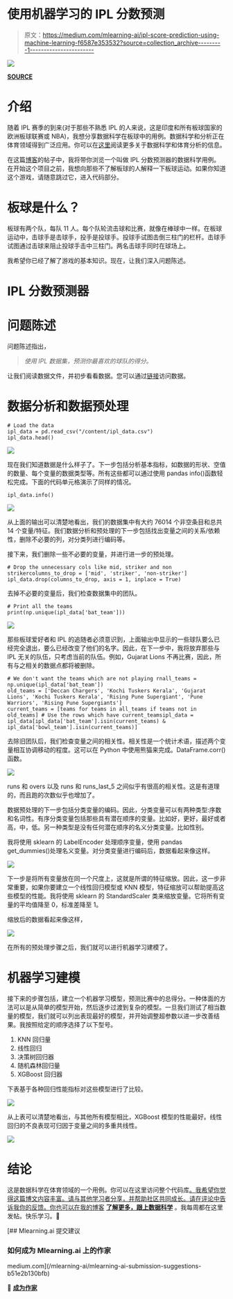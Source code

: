 # 使用机器学习的 IPL 分数预测

> 原文：<https://medium.com/mlearning-ai/ipl-score-prediction-using-machine-learning-f6587e353532?source=collection_archive---------1----------------------->

![](img/867d71b33a427c4d4b1531973d2fff06.png)

[**SOURCE**](https://keepingupwithdatascience.wordpress.com/2022/02/14/ipl-score-predictions/)

# 介绍

随着 IPL 赛季的到来(对于那些不熟悉 IPL 的人来说，这是印度和所有板球国家的欧洲板球联赛或 NBA)，我想分享数据科学在板球中的用例。数据科学和分析正在体育领域得到广泛应用。你可以在[这里](https://www.analyticsinsight.net/the-role-of-ai-iot-and-data-analysis-in-cricket/)阅读更多关于数据科学和体育分析的信息。

在这篇[博客](https://keepingupwithdatascience.wordpress.com/)的帖子中，我将带你浏览一个叫做 IPL 分数预测器的数据科学用例。在开始这个项目之前，我想向那些不了解板球的人解释一下板球运动。如果你知道这个游戏，请随意跳过它，进入代码部分。

# 板球是什么？

板球有两个队，每队 11 人。每个队轮流击球和比赛，就像在棒球中一样。在板球运动中，击球手是击球手，投手是投球手。投球手试图击倒三柱门的栏杆。击球手试图通过击球来阻止投球手击中三柱门。两名击球手同时在球场上。

我希望你已经了解了游戏的基本知识。现在，让我们深入问题陈述。

# IPL 分数预测器

# 问题陈述

问题陈述指出，

> *使用 IPL 数据集，预测你最喜欢的球队的得分。*

让我们阅读数据文件，并初步看看数据。您可以通过[链接](https://github.com/Chitwan54/IPL-Score-Prediction)访问数据。

# 数据分析和数据预处理

```
# Load the data
ipl_data = pd.read_csv("/content/ipl_data.csv")
ipl_data.head()
```

![](img/cf304ff66292aea80790104678a470e0.png)

现在我们知道数据是什么样子了。下一步包括分析基本指标，如数据的形状、空值的数量、每个变量的数据类型等。所有这些都可以通过使用 pandas info()函数轻松完成。下面的代码单元格演示了同样的情况。

```
ipl_data.info()
```

![](img/f0e8df73e9f993e782af2cb6688eb88d.png)

从上面的输出可以清楚地看出，我们的数据集中有大约 76014 个非空条目和总共 14 个变量/特征。我们数据分析和预处理的下一步包括找出变量之间的关系/依赖性，删除不必要的列，对分类列进行编码等。

接下来，我们删除一些不必要的变量，并进行进一步的预处理。

```
# Drop the unnecessary cols like mid, striker and non strikercolumns_to_drop = ['mid', 'striker', 'non-striker']
ipl_data.drop(columns_to_drop, axis = 1, inplace = True)
```

去掉不必要的变量后，我们检查数据集中的团队。

```
# Print all the teams
print(np.unique(ipl_data['bat_team']))
```

![](img/8ae2477732f4bb28f0f5a83217385294.png)

那些板球爱好者和 IPL 的追随者必须意识到，上面输出中显示的一些球队要么已经完全退出，要么已经改变了他们的名字。因此，在下一步中，我将放弃那些与 IPL 无关的队伍，只考虑当前的队伍。例如，Gujarat Lions 不再比赛，因此，所有与之相关的数据点都将被删除。

```
# We don't want the teams which are not playing rnall_teams = np.unique(ipl_data['bat_team'])
old_teams = ['Deccan Chargers', 'Kochi Tuskers Kerala', 'Gujarat Lions', 'Kochi Tuskers Kerala', 'Rising Pune Supergiant', 'Pune Warriors', 'Rising Pune Supergiants']
current_teams = [teams for teams in all_teams if teams not in old_teams] # Use the rows which have current_teamsipl_data = ipl_data[ipl_data['bat_team'].isin(current_teams) & ipl_data['bowl_team'].isin(current_teams)]
```

去除旧团队后，我们检查变量之间的相关性。相关性是一个统计术语，描述两个变量相互协调移动的程度。这可以在 Python 中使用熊猫来完成。DataFrame.corr()函数。

![](img/2578953ca3572995f2a1bfa0ca339b63.png)

runs 和 overs 以及 runs 和 runs_last_5 之间似乎有很高的相关性。这是有道理的，而且跑的次数似乎也增加了。

数据预处理的下一步包括分类变量的编码。因此，分类变量可以有两种类型:序数和名词性。有序分类变量包括那些具有潜在顺序的变量。比如好，更好，最好或者高，中，低。另一种类型是没有任何潜在顺序的名义分类变量。比如性别。

我将使用 sklearn 的 LabelEncoder 处理顺序变量，使用 pandas get_dummies()处理名义变量。对分类变量进行编码后，数据看起来像这样。

![](img/e252d9f11d9d26fbbe0c92528857f5c5.png)

下一步是将所有变量放在同一个尺度上，这就是所谓的特征缩放。因此，这一步非常重要，如果你要建立一个线性回归模型或 KNN 模型，特征缩放可以帮助提高这些模型的性能。我将使用 sklearn 的 StandardScaler 类来缩放变量。它将所有变量的平均值降至 0，标准差降至 1。

缩放后的数据看起来像这样，

![](img/c458412df3fee9f66e47f1993f77d36a.png)

在所有的预处理步骤之后，我们就可以进行机器学习建模了。

# 机器学习建模

接下来的步骤包括，建立一个机器学习模型，预测比赛中的总得分。一种体面的方法可以是从简单的模型开始，然后逐步过渡到复杂的模型。一旦我们测试了相当数量的模型，我们就可以列出表现最好的模型，并开始调整超参数以进一步改善结果。我按照给定的顺序选择了以下型号。

1.  KNN 回归量
2.  线性回归
3.  决策树回归器
4.  随机森林回归量
5.  XGBoost 回归器

下表基于各种回归性能指标对这些模型进行了比较。

![](img/be2635d26c35ba228bdcc95e5f382461.png)

从上表可以清楚地看出，与其他所有模型相比，XGBoost 模型的性能最好。线性回归的不良表现可归因于变量之间的多重共线性。

![](img/c59f69daf1602efffba03a78b441f5a3.png)

# 结论

这是数据科学在体育领域的一个用例。你可以在这里访问整个代码库[。我希望你觉得这篇博文内容丰富。请与其他学习者分享，并帮助社区共同成长。请在评论中告诉我你的反馈。你也可以在我的博客](https://github.com/Chitwan54/IPL-Score-Prediction) [**了解更多，跟上数据科学**](https://keepingupwithdatascience.wordpress.com/) 。我每周都在这里发帖。快乐学习。🙂

[](/mlearning-ai/mlearning-ai-submission-suggestions-b51e2b130bfb) [## Mlearning.ai 提交建议

### 如何成为 Mlearning.ai 上的作家

medium.com](/mlearning-ai/mlearning-ai-submission-suggestions-b51e2b130bfb) 

🔵 [**成为作家**](/mlearning-ai/mlearning-ai-submission-suggestions-b51e2b130bfb)
